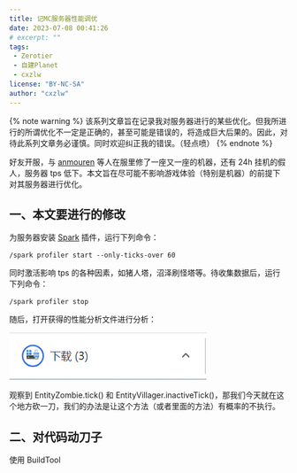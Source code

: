 ```yaml
---
title: 记MC服务器性能调优
date: 2023-07-08 00:41:26
# excerpt: ""
tags: 
 - Zerotier
 - 自建Planet
 - cxzlw
license: "BY-NC-SA"
author: "cxzlw"
---
```


{% note warning %}
该系列文章旨在记录我对服务器进行的某些优化。但我所进行的所谓优化不一定是正确的，甚至可能是错误的，将造成巨大后果的。因此，对待此系列文章务必谨慎。同时欢迎纠正我的错误。（轻点喷）
{% endnote %}

好友开服，与 [anmouren](https://blog.cxzlw.top/tags/%E8%B7%AF%E8%BF%87%E7%9A%84%E6%9F%90%E4%B8%AA%E5%AD%A6%E6%B8%A3/) 等人在服里修了一座又一座的机器，还有 24h 挂机的假人，服务器 tps 低下。本文旨在尽可能不影响游戏体验（特别是机器）的前提下对其服务器进行优化。

## 一、本文要进行的修改

为服务器安装 [Spark](https://spark.lucko.me/) 插件，运行下列命令：

```
/spark profiler start --only-ticks-over 60
```

同时激活影响 tps 的各种因素，如猪人塔，沼泽刷怪塔等。待收集数据后，运行下列命令：

```
/spark profiler stop
```

随后，打开获得的性能分析文件进行分析：

![性能分析](../imgs/image-2.png)

观察到 EntityZombie.tick() 和 EntityVillager.inactiveTick()，那我们今天就在这个地方砍一刀，我们的办法是让这个方法（或者里面的方法）有概率的不执行。

## 二、对代码动刀子

使用 BuildTool 
